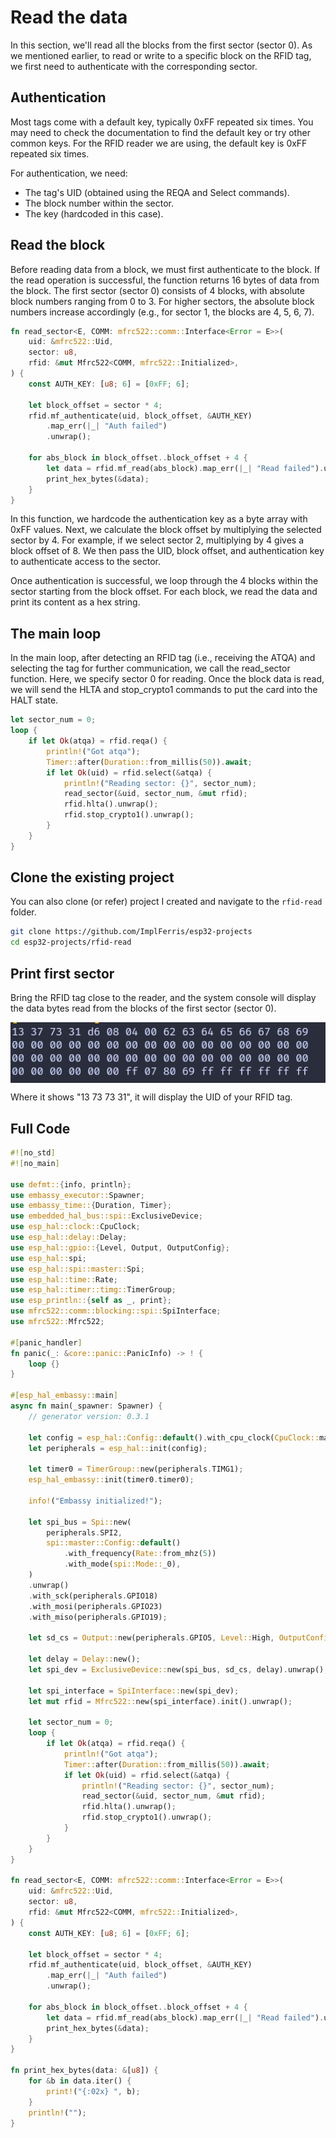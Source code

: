 # Read the data

In this section, we'll read all the blocks from the first sector (sector 0). As we mentioned earlier, to read or write to a specific block on the RFID tag, we first need to authenticate with the corresponding sector.

## Authentication
Most tags come with a default key, typically 0xFF repeated six times. You may need to check the documentation to find the default key or try other common keys. For the RFID reader we are using, the default key is 0xFF repeated six times.

For authentication, we need:
- The tag's UID (obtained using the REQA and Select commands).
- The block number within the sector.
- The key (hardcoded in this case). 

## Read the block
Before reading data from a block, we must first authenticate to the block. If the read operation is successful, the function returns 16 bytes of data from the block. The first sector (sector 0) consists of 4 blocks, with absolute block numbers ranging from 0 to 3. For higher sectors, the absolute block numbers increase accordingly (e.g., for sector 1, the blocks are 4, 5, 6, 7).

```rust
fn read_sector<E, COMM: mfrc522::comm::Interface<Error = E>>(
    uid: &mfrc522::Uid,
    sector: u8,
    rfid: &mut Mfrc522<COMM, mfrc522::Initialized>,
) {
    const AUTH_KEY: [u8; 6] = [0xFF; 6];

    let block_offset = sector * 4;
    rfid.mf_authenticate(uid, block_offset, &AUTH_KEY)
        .map_err(|_| "Auth failed")
        .unwrap();

    for abs_block in block_offset..block_offset + 4 {
        let data = rfid.mf_read(abs_block).map_err(|_| "Read failed").unwrap();
        print_hex_bytes(&data);
    }
}
```
In this function, we hardcode the authentication key as a byte array with 0xFF values. Next, we calculate the block offset by multiplying the selected sector by 4. For example, if we select sector 2, multiplying by 4 gives a block offset of 8. We then pass the UID, block offset, and authentication key to authenticate access to the sector.

Once authentication is successful, we loop through the 4 blocks within the sector starting from the block offset. For each block, we read the data and print its content as a hex string.

 
## The main loop

In the main loop, after detecting an RFID tag (i.e., receiving the ATQA) and selecting the tag for further communication, we call the read_sector function. Here, we specify sector 0 for reading. Once the block data is read, we will send the HLTA and stop_crypto1 commands to put the card into the HALT state.

```rust
let sector_num = 0;
loop {
    if let Ok(atqa) = rfid.reqa() {
        println!("Got atqa");
        Timer::after(Duration::from_millis(50)).await;
        if let Ok(uid) = rfid.select(&atqa) {
            println!("Reading sector: {}", sector_num);
            read_sector(&uid, sector_num, &mut rfid);
            rfid.hlta().unwrap();
            rfid.stop_crypto1().unwrap();
        }
    }
}
```


## Clone the existing project
You can also clone (or refer) project I created and navigate to the `rfid-read` folder.

```sh
git clone https://github.com/ImplFerris/esp32-projects
cd esp32-projects/rfid-read
```

## Print first sector
Bring the RFID tag close to the reader, and the system console will display the data bytes read from the blocks of the first sector (sector 0).

<img style="display: block; margin: auto;" src="./images/rfid-read-block-0.png"/>

Where it shows "13 73 73 31", it will display the UID of your RFID tag.


## Full Code

```rust
#![no_std]
#![no_main]

use defmt::{info, println};
use embassy_executor::Spawner;
use embassy_time::{Duration, Timer};
use embedded_hal_bus::spi::ExclusiveDevice;
use esp_hal::clock::CpuClock;
use esp_hal::delay::Delay;
use esp_hal::gpio::{Level, Output, OutputConfig};
use esp_hal::spi;
use esp_hal::spi::master::Spi;
use esp_hal::time::Rate;
use esp_hal::timer::timg::TimerGroup;
use esp_println::{self as _, print};
use mfrc522::comm::blocking::spi::SpiInterface;
use mfrc522::Mfrc522;

#[panic_handler]
fn panic(_: &core::panic::PanicInfo) -> ! {
    loop {}
}

#[esp_hal_embassy::main]
async fn main(_spawner: Spawner) {
    // generator version: 0.3.1

    let config = esp_hal::Config::default().with_cpu_clock(CpuClock::max());
    let peripherals = esp_hal::init(config);

    let timer0 = TimerGroup::new(peripherals.TIMG1);
    esp_hal_embassy::init(timer0.timer0);

    info!("Embassy initialized!");

    let spi_bus = Spi::new(
        peripherals.SPI2,
        spi::master::Config::default()
            .with_frequency(Rate::from_mhz(5))
            .with_mode(spi::Mode::_0),
    )
    .unwrap()
    .with_sck(peripherals.GPIO18)
    .with_mosi(peripherals.GPIO23)
    .with_miso(peripherals.GPIO19);

    let sd_cs = Output::new(peripherals.GPIO5, Level::High, OutputConfig::default());

    let delay = Delay::new();
    let spi_dev = ExclusiveDevice::new(spi_bus, sd_cs, delay).unwrap();

    let spi_interface = SpiInterface::new(spi_dev);
    let mut rfid = Mfrc522::new(spi_interface).init().unwrap();

    let sector_num = 0;
    loop {
        if let Ok(atqa) = rfid.reqa() {
            println!("Got atqa");
            Timer::after(Duration::from_millis(50)).await;
            if let Ok(uid) = rfid.select(&atqa) {
                println!("Reading sector: {}", sector_num);
                read_sector(&uid, sector_num, &mut rfid);
                rfid.hlta().unwrap();
                rfid.stop_crypto1().unwrap();
            }
        }
    }
}

fn read_sector<E, COMM: mfrc522::comm::Interface<Error = E>>(
    uid: &mfrc522::Uid,
    sector: u8,
    rfid: &mut Mfrc522<COMM, mfrc522::Initialized>,
) {
    const AUTH_KEY: [u8; 6] = [0xFF; 6];

    let block_offset = sector * 4;
    rfid.mf_authenticate(uid, block_offset, &AUTH_KEY)
        .map_err(|_| "Auth failed")
        .unwrap();

    for abs_block in block_offset..block_offset + 4 {
        let data = rfid.mf_read(abs_block).map_err(|_| "Read failed").unwrap();
        print_hex_bytes(&data);
    }
}

fn print_hex_bytes(data: &[u8]) {
    for &b in data.iter() {
        print!("{:02x} ", b);
    }
    println!("");
}
```


